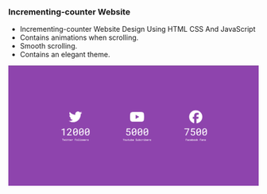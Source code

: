 ### Incrementing-counter Website

- Incrementing-counter Website Design Using HTML CSS And JavaScript
- Contains animations when scrolling.
- Smooth scrolling.
- Contains an elegant theme.

![preview img](/Overview.png)
